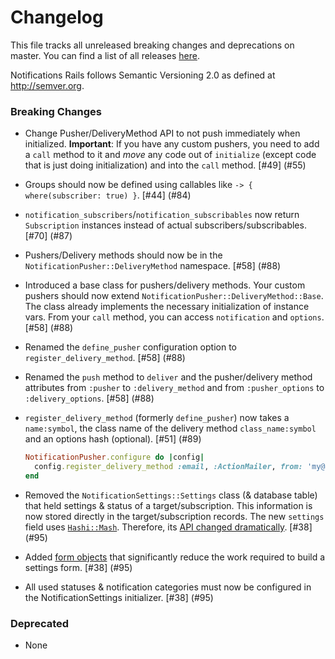 # Changelog

This file tracks all unreleased breaking changes and deprecations on master. You can find a list of all releases [here](https://github.com/jonhue/notifications-rails/releases).

Notifications Rails follows Semantic Versioning 2.0 as defined at http://semver.org.

### Breaking Changes

* Change Pusher/DeliveryMethod API to not push immediately when initialized. **Important**: If you have any custom
  pushers, you need to add a `call` method to it and *move* any code out of `initialize` (except
  code that is just doing initialization) and into the `call` method. [#49] (#55)

* Groups should now be defined using callables like `-> { where(subscriber: true) }`. [#44] (#84)

* `notification_subscribers`/`notification_subscribables` now return `Subscription` instances instead of actual subscribers/subscribables. [#70] (#87)

* Pushers/Delivery methods should now be in the `NotificationPusher::DeliveryMethod` namespace. [#58] (#88)

* Introduced a base class for pushers/delivery methods. Your custom pushers should now extend `NotificationPusher::DeliveryMethod::Base`. The class already implements the necessary initialization of instance vars. From your `call` method, you can access `notification` and `options`. [#58] (#88)

* Renamed the `define_pusher` configuration option to `register_delivery_method`. [#58] (#88)

* Renamed the `push` method to `deliver` and the pusher/delivery method attributes from `:pusher` to `:delivery_method` and from `:pusher_options` to `:delivery_options`. [#58] (#88)

* `register_delivery_method` (formerly `define_pusher`) now takes a `name:symbol`, the class name of the delivery method `class_name:symbol` and an options hash (optional). [#51] (#89)

    ```ruby
    NotificationPusher.configure do |config|
      config.register_delivery_method :email, :ActionMailer, from: 'my@email.com'
    end
    ```

* Removed the `NotificationSettings::Settings` class (& database table) that held settings & status of a target/subscription. This information is now stored directly in the target/subscription records. The new `settings` field uses [`Hashi::Mash`](https://github.com/intridea/hashie#how-does-the-wrapping-of-mash-sub-hashes-work). Therefore, its [API changed dramatically](https://github.com/jonhue/notifications-rails/tree/master/notification-settings#settings). [#38] (#95)

* Added [form objects](https://github.com/jonhue/notifications-rails/tree/master/notification-settings#form-objects) that significantly reduce the work required to build a settings form. [#38] (#95)

* All used statuses & notification categories must now be configured in the NotificationSettings initializer. [#38] (#95)

### Deprecated

* None
